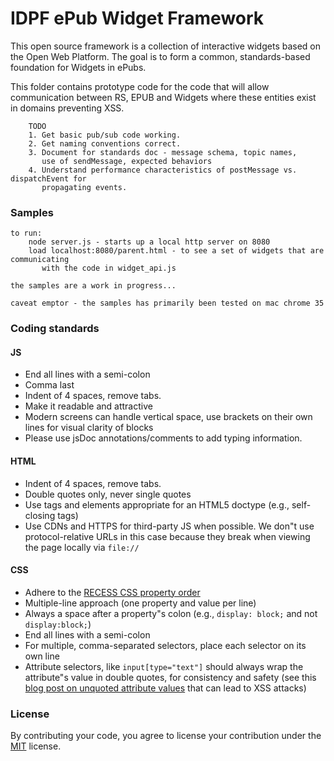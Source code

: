 # IDPF ePub Widget Framework

This open source framework is a collection of interactive widgets based 
on the Open Web Platform. 
The goal is to form a common, standards-based foundation for Widgets in ePubs.

This folder contains prototype code for the code that will allow 
communication between RS, EPUB and Widgets where these entities exist 
in domains preventing XSS.

        TODO
        1. Get basic pub/sub code working.
        2. Get naming conventions correct.
        3. Document for standards doc - message schema, topic names, 
           use of sendMessage, expected behaviors
        4. Understand performance characteristics of postMessage vs. dispatchEvent for
           propagating events.

### Samples
    to run:
        node server.js - starts up a local http server on 8080
        load localhost:8080/parent.html - to see a set of widgets that are communicating
           with the code in widget_api.js

    the samples are a work in progress...

    caveat emptor - the samples has primarily been tested on mac chrome 35

### Coding standards

#### JS

- End all lines with a semi-colon
- Comma last
- Indent of 4 spaces, remove tabs.
- Make it readable and attractive
- Modern screens can handle vertical space, use brackets on their own 
  lines for visual clarity of blocks
- Please use jsDoc annotations/comments to add typing information.

#### HTML

- Indent of 4 spaces, remove tabs.
- Double quotes only, never single quotes
- Use tags and elements appropriate for an HTML5 doctype (e.g., self-closing tags)
- Use CDNs and HTTPS for third-party JS when possible. We don"t use
  protocol-relative URLs in this case because they break when viewing the page 
  locally via `file://`

#### CSS

- Adhere to the [RECESS CSS property order](http://markdotto.com/2011/11/29/css-property-order/)
- Multiple-line approach (one property and value per line)
- Always a space after a property"s colon (e.g., `display: block;` and not `display:block;`)
- End all lines with a semi-colon
- For multiple, comma-separated selectors, place each selector on its own line
- Attribute selectors, like `input[type="text"]` should always wrap the 
  attribute"s value in double quotes, for consistency and safety 
  (see this [blog post on unquoted attribute values](
   http://mathiasbynens.be/notes/unquoted-attribute-values) 
   that can lead to XSS attacks)

### License

By contributing your code, you agree to license your contribution under the 
[MIT](http://opensource.org/licenses/MIT) license.
